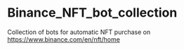 # Binance_NFT_bot_collection
Collection of bots for automatic NFT purchase on https://www.binance.com/en/nft/home
